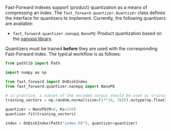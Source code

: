 Fast-Forward indexes support (product) quantization as a means of compressing an index. The `fast_forward.quantizer.Quantizer` class defines the interface for quantizers to implement. Currently, the following quantizers are available:

- `fast_forward.quantizer.nanopq.NanoPQ`: Product quantization based on the [nanopq library](https://nanopq.readthedocs.io/en/stable/index.html).

Quantizers must be trained **before** they are used with the corresponding Fast-Forward index. The typical workflow is as follows:

```python
from pathlib import Path

import numpy as np

from fast_forward import OnDiskIndex
from fast_forward.quantizer.nanopq import NanoPQ

# in practice, a subset of the encoded corpus should be used as training vectors
training_vectors = np.random.normal(size=(2**10, 768)).astype(np.float32)

quantizer = NanoPQ(M=8, Ks=256)
quantizer.fit(training_vectors)

index = OnDiskIndex(Path("index.h5"), quantizer=quantizer)
```
